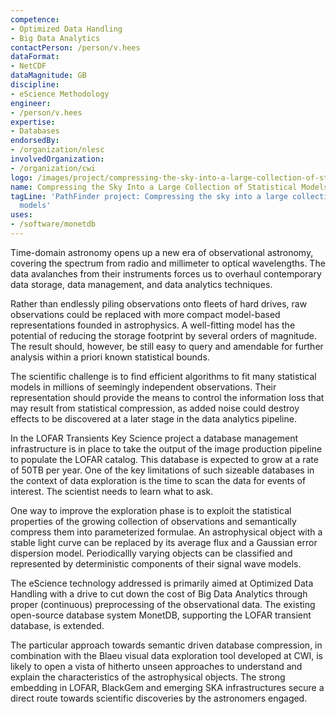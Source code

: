 ```yaml
---
competence:
- Optimized Data Handling
- Big Data Analytics
contactPerson: /person/v.hees
dataFormat:
- NetCDF
dataMagnitude: GB
discipline:
- eScience Methodology
engineer:
- /person/v.hees
expertise:
- Databases
endorsedBy:
- /organization/nlesc
involvedOrganization:
- /organization/cwi
logo: /images/project/compressing-the-sky-into-a-large-collection-of-statistical-models.jpg
name: Compressing the Sky Into a Large Collection of Statistical Models
tagLine: 'PathFinder project: Compressing the sky into a large collection of statistical
  models'
uses:
- /software/monetdb
---
```

Time-domain astronomy opens up a new era of observational astronomy, covering the spectrum from radio and millimeter to optical wavelengths. The data avalanches from their instruments forces us to overhaul contemporary data storage, data management, and data analytics techniques. 

Rather than endlessly piling observations onto fleets of hard drives, raw observations could be replaced with more compact model-based representations founded in astrophysics. A well-fitting model has the potential of reducing the storage footprint by several orders of magnitude. The result should, however, be still easy to query and amendable for further analysis within a priori known statistical bounds.

The scientific challenge is to find efficient algorithms to fit many statistical models in millions of seemingly independent observations. Their representation should provide the means to control the information loss that may result from statistical compression, as added noise could destroy effects to be discovered at a later stage in the data analytics pipeline.

In the LOFAR Transients Key Science project a database management infrastructure is in place to take the output of the image production pipeline to populate the LOFAR catalog. This database is expected to grow at a rate of 50TB per year. One of the key limitations of such sizeable databases in the context of data exploration is the time to scan the data for events of interest. The scientist needs to learn what to ask.

One way to improve the exploration phase is to exploit the statistical properties of the growing collection of observations and semantically compress them into parameterized formulae. An astrophysical object with a stable light curve can be replaced by its average flux and a Gaussian error dispersion model. Periodicallly varying objects can be classified and represented by deterministic components of their signal wave models.

The eScience technology addressed is primarily aimed at Optimized Data Handling with a drive to cut down the cost of Big Data Analytics through proper (continuous) preprocessing of the observational data. The existing open-source database system MonetDB, supporting the LOFAR transient database, is extended.

The particular approach towards semantic driven database compression, in combination with the Blaeu visual data exploration tool developed at CWI, is likely to open a vista of hitherto unseen approaches to understand and explain the characteristics of the astrophysical objects. The strong embedding in LOFAR, BlackGem and emerging SKA infrastructures secure a direct route towards scientific discoveries by the astronomers engaged.
